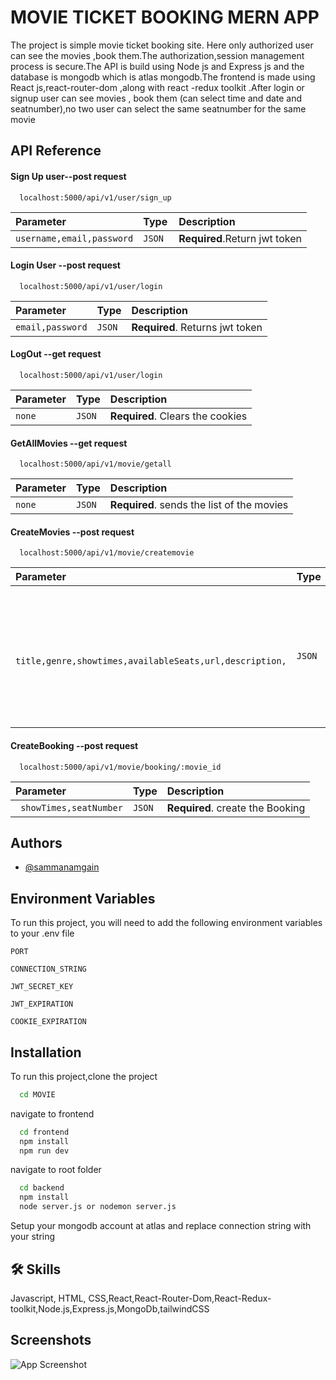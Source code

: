 
# MOVIE TICKET BOOKING MERN APP

The project is simple movie ticket booking site. Here only authorized user can see the movies ,book them.The authorization,session management process is secure.The API is build using Node js and Express js  and the database is mongodb which is atlas mongodb.The frontend is made using React js,react-router-dom ,along with react -redux toolkit .After login or signup user can see movies , book them (can select time and date and seatnumber),no two user can select the same seatnumber for the same movie


## API Reference

#### Sign Up user--post request

```http
  localhost:5000/api/v1/user/sign_up
```

| Parameter | Type     | Description                |
| :-------- | :------- | :------------------------- |
| `username,email,password` | `JSON ` | **Required**.Return  jwt token  |

#### Login User --post request

```http
  localhost:5000/api/v1/user/login
```

| Parameter | Type     | Description                       |
| :-------- | :------- | :-------------------------------- |
| `email,password`      | `JSON` | **Required**. Returns jwt token |


#### LogOut --get request

```http
  localhost:5000/api/v1/user/login
```

| Parameter | Type     | Description                       |
| :-------- | :------- | :-------------------------------- |
| `none`      | `JSON` | **Required**. Clears the cookies |


#### GetAllMovies --get request

```http
  localhost:5000/api/v1/movie/getall
```

| Parameter | Type     | Description                       |
| :-------- | :------- | :-------------------------------- |
| `none`      | `JSON` | **Required**. sends the list of the movies |


#### CreateMovies --post request

```http
  localhost:5000/api/v1/movie/createmovie
```

| Parameter | Type     | Description                       |
| :-------- | :------- | :-------------------------------- |
| ` title,genre,showtimes,availableSeats,url,description,`      | `JSON` | **Required**. Create the movie but user need to be admin and user are Referenced in this movie object|

#### CreateBooking --post request

```http
  localhost:5000/api/v1/movie/booking/:movie_id
```

| Parameter | Type     | Description                       |
| :-------- | :------- | :-------------------------------- |
| ` showTimes,seatNumber`      | `JSON` | **Required**. create the Booking |user id will be extracted from cookies


## Authors

- [@sammanamgain](https://github.com/sammanamgain)


## Environment Variables

To run this project, you will need to add the following environment variables to your .env file

`PORT`

`CONNECTION_STRING`

`JWT_SECRET_KEY`

`JWT_EXPIRATION`

`COOKIE_EXPIRATION`


## Installation

To run this project,clone the project

```bash
  cd MOVIE
```
navigate to frontend

```bash
  cd frontend
  npm install
  npm run dev
```

navigate to root folder

```bash
  cd backend
  npm install
  node server.js or nodemon server.js
```

Setup your mongodb account at atlas and replace connection string with your string
## 🛠 Skills
Javascript, HTML, CSS,React,React-Router-Dom,React-Redux-toolkit,Node.js,Express.js,MongoDb,tailwindCSS


## Screenshots

![App Screenshot](https://via.placeholder.com/468x300?text=App+Screenshot+Here)

